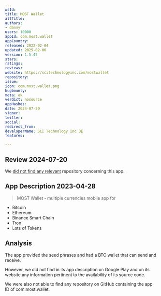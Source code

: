 ```yaml
---
wsId: 
title: MOST Wallet
altTitle: 
authors:
- danny
users: 10000
appId: com.most.wallet
appCountry: 
released: 2022-02-04
updated: 2025-02-06
version: 1.5.42
stars: 
ratings: 
reviews: 
website: https://scitechnologyinc.com/mostwallet
repository: 
issue: 
icon: com.most.wallet.png
bugbounty: 
meta: ok
verdict: nosource
appHashes: 
date: 2024-07-20
signer: 
twitter: 
social: 
redirect_from: 
developerName: SCI Technology Inc DE
features: 

---
```


## Review 2024-07-20

We [did not find any relevant](https://github.com/search?q=%22com.most.wallet%22&type=code) repository concerning this app. 

## App Description 2023-04-28

> MOST Wallet - multiple currencies mobile app for
- Bitcoin
- Ethereum
- Binance Smart Chain
- Tron
- Lots of Tokens

## Analysis 

The app provided the seed phrases and had a BTC wallet that can send and receive. 

However, we did not find in its app description on Google Play and on its website any information pertinent to the availability of its source code. 

We were also not able to find any repository on GitHub containing the app ID of com.most.wallet.

